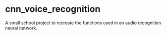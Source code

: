 # cnn_voice_recognition
A small school project to recreate the functions used in an audio recognition neural network.
